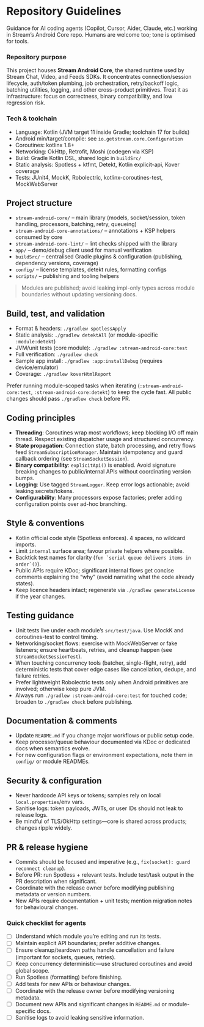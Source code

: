 # Repository Guidelines

Guidance for AI coding agents (Copilot, Cursor, Aider, Claude, etc.) working in Stream’s Android Core repo. Humans are welcome too; tone is optimised for tools.

### Repository purpose
This project houses **Stream Android Core**, the shared runtime used by Stream Chat, Video, and Feeds SDKs. It concentrates connection/session lifecycle, auth/token plumbing, job orchestration, retry/backoff logic, batching utilities, logging, and other cross-product primitives. Treat it as infrastructure: focus on correctness, binary compatibility, and low regression risk.

### Tech & toolchain
- Language: Kotlin (JVM target 11 inside Gradle; toolchain 17 for builds)
- Android min/target/compile: see `io.getstream.core.Configuration`
- Coroutines: kotlinx 1.8+
- Networking: OkHttp, Retrofit, Moshi (codegen via KSP)
- Build: Gradle Kotlin DSL, shared logic in `buildSrc/`
- Static analysis: Spotless + ktfmt, Detekt, Kotlin explicit-api, Kover coverage
- Tests: JUnit4, MockK, Robolectric, kotlinx-coroutines-test, MockWebServer

## Project structure
- `stream-android-core/` – main library (models, socket/session, token handling, processors, batching, retry, queueing)
- `stream-android-core-annotations/` – annotations + KSP helpers consumed by core
- `stream-android-core-lint/` – lint checks shipped with the library
- `app/` – demo/debug client used for manual verification
- `buildSrc/` – centralised Gradle plugins & configuration (publishing, dependency versions, coverage)
- `config/` – license templates, detekt rules, formatting configs
- `scripts/` – publishing and tooling helpers

> Modules are published; avoid leaking impl-only types across module boundaries without updating versioning docs.

## Build, test, and validation
- Format & headers: `./gradlew spotlessApply`
- Static analysis: `./gradlew detektAll` (or module-specific `:module:detekt`)
- JVM/unit tests (core module): `./gradlew :stream-android-core:test`
- Full verification: `./gradlew check`
- Sample app install: `./gradlew :app:installDebug` (requires device/emulator)
- Coverage: `./gradlew koverHtmlReport`

Prefer running module-scoped tasks when iterating (`:stream-android-core:test`, `:stream-android-core:detekt`) to keep the cycle fast. All public changes should pass `./gradlew check` before PR.

## Coding principles
- **Threading**: Coroutines wrap most workflows; keep blocking I/O off main thread. Respect existing dispatcher usage and structured concurrency.
- **State propagation**: Connection state, batch processing, and retry flows feed `StreamSubscriptionManager`. Maintain idempotency and guard callback ordering (see `StreamSocketSession`).
- **Binary compatibility**: `explicitApi()` is enabled. Avoid signature breaking changes to public/internal APIs without coordinating version bumps.
- **Logging**: Use tagged `StreamLogger`. Keep error logs actionable; avoid leaking secrets/tokens.
- **Configurability**: Many processors expose factories; prefer adding configuration points over ad-hoc branching.

## Style & conventions
- Kotlin official code style (Spotless enforces). 4 spaces, no wildcard imports.
- Limit `internal` surface area; favour private helpers where possible.
- Backtick test names for clarity (``fun `serial queue delivers items in order`()``).
- Public APIs require KDoc; significant internal flows get concise comments explaining the “why” (avoid narrating what the code already states).
- Keep licence headers intact; regenerate via `./gradlew generateLicense` if the year changes.

## Testing guidance
- Unit tests live under each module’s `src/test/java`. Use MockK and coroutines-test to control timing.
- Networking/socket flows: exercise with MockWebServer or fake listeners; ensure heartbeats, retries, and cleanup happen (see `StreamSocketSessionTest`).
- When touching concurrency tools (batcher, single-flight, retry), add deterministic tests that cover edge cases like cancellation, dedupe, and failure retries.
- Prefer lightweight Robolectric tests only when Android primitives are involved; otherwise keep pure JVM.
- Always run `./gradlew :stream-android-core:test` for touched code; broaden to `./gradlew check` before publishing.

## Documentation & comments
- Update `README.md` if you change major workflows or public setup code.
- Keep processor/queue behaviour documented via KDoc or dedicated docs when semantics evolve.
- For new configuration flags or environment expectations, note them in `config/` or module READMEs.

## Security & configuration
- Never hardcode API keys or tokens; samples rely on local `local.properties`/env vars.
- Sanitise logs: token payloads, JWTs, or user IDs should not leak to release logs.
- Be mindful of TLS/OkHttp settings—core is shared across products; changes ripple widely.

## PR & release hygiene
- Commits should be focused and imperative (e.g., `fix(socket): guard reconnect cleanup`).
- Before PR: run Spotless + relevant tests. Include test/task output in the PR description when significant.
- Coordinate with the release owner before modifying publishing metadata or version numbers.
- New APIs require documentation + unit tests; mention migration notes for behavioural changes.

### Quick checklist for agents
- [ ] Understand which module you’re editing and run its tests.
- [ ] Maintain explicit API boundaries; prefer additive changes.
- [ ] Ensure cleanup/teardown paths handle cancellation and failure (important for sockets, queues, retries).
- [ ] Keep concurrency deterministic—use structured coroutines and avoid global scope.
- [ ] Run Spotless (formatting) before finishing.
- [ ] Add tests for new APIs or behaviour changes.
- [ ] Coordinate with the release owner before modifying versioning metadata.
- [ ] Document new APIs and significant changes in `README.md` or module-specific docs.
- [ ] Sanitise logs to avoid leaking sensitive information.
